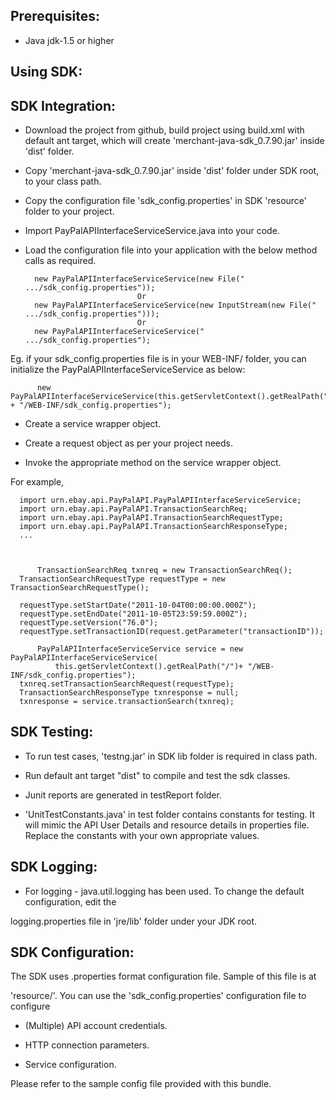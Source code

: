 Prerequisites:
--------------
*	Java jdk-1.5 or higher

Using SDK:
----------
SDK Integration:
----------------

*	Download the project from github, build project using build.xml with default ant target, which will create 'merchant-java-sdk_0.7.90.jar' inside 'dist' folder.

*	Copy 'merchant-java-sdk_0.7.90.jar' inside 'dist' folder under SDK root, to your class path.

*	Copy the configuration file 'sdk_config.properties' in SDK 'resource' folder to your project.

*	Import PayPalAPIInterfaceServiceService.java into your code.

*	Load the configuration file into your application with the below method calls as required.

          new PayPalAPIInterfaceServiceService(new File(" .../sdk_config.properties"));
                                 Or
          new PayPalAPIInterfaceServiceService(new InputStream(new File(" .../sdk_config.properties")));
                                 Or
          new PayPalAPIInterfaceServiceService(" .../sdk_config.properties");

Eg. if your sdk_config.properties file is in your WEB-INF/ folder, you can initialize the PayPalAPIInterfaceServiceService as below:	
	
		  new PayPalAPIInterfaceServiceService(this.getServletContext().getRealPath("/") + "/WEB-INF/sdk_config.properties");
		

*	Create a service wrapper object.

*	Create a request object as per your project needs. 

*	Invoke the appropriate method on the service wrapper object.

For example,

          
	  import urn.ebay.api.PayPalAPI.PayPalAPIInterfaceServiceService;
	  import urn.ebay.api.PayPalAPI.TransactionSearchReq;
	  import urn.ebay.api.PayPalAPI.TransactionSearchRequestType;
	  import urn.ebay.api.PayPalAPI.TransactionSearchResponseType;
	  ...
	  
          
          
          TransactionSearchReq txnreq = new TransactionSearchReq();
	  TransactionSearchRequestType requestType = new TransactionSearchRequestType();
	  
	  requestType.setStartDate("2011-10-04T00:00:00.000Z"); 
	  requestType.setEndDate("2011-10-05T23:59:59.000Z"); 
	  requestType.setVersion("76.0");
	  requestType.setTransactionID(request.getParameter("transactionID"));
	  
          PayPalAPIInterfaceServiceService service = new PayPalAPIInterfaceServiceService(
	          this.getServletContext().getRealPath("/")+ "/WEB-INF/sdk_config.properties");
	  txnreq.setTransactionSearchRequest(requestType);
	  TransactionSearchResponseType txnresponse = null;
	  txnresponse = service.transactionSearch(txnreq);
		  
	  


SDK Testing:
-----------

*	To run test cases, 'testng.jar' in SDK lib folder is required in class path.

*	Run default ant target "dist" to compile and test the sdk classes.

*	Junit reports are generated in testReport folder.

*   'UnitTestConstants.java' in test folder contains constants for testing. It will mimic the API User Details and resource details in properties file. Replace the constants with your own appropriate values.


SDK Logging:
------------
*	For logging - java.util.logging has been used. To change the default configuration, edit the
 
logging.properties file in 'jre/lib' folder under your JDK root.


SDK Configuration:
------------------
The SDK uses .properties format configuration file. Sample of this file is at 
 
'resource/'. You can use the 'sdk_config.properties' configuration file to configure

*	(Multiple) API account credentials.

*	HTTP connection parameters.

*	Service configuration.

Please refer to the sample config file provided with this bundle.

